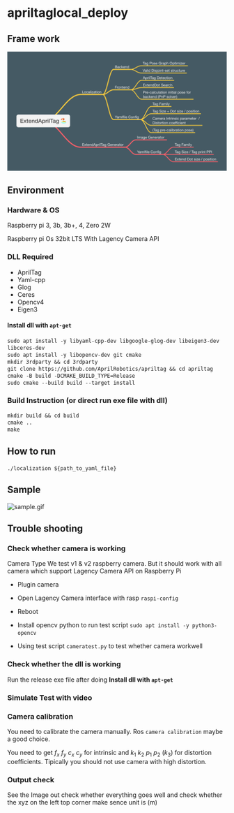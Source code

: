 # apriltaglocal\_deploy

## Frame work

<img width="1212" alt="ExtendAprilTag 🏖" src="ExtendAprilTag 🏖.png">

## Environment

### Hardware & OS

Raspberry pi 3, 3b, 3b+, 4, Zero 2W

Raspberry pi Os 32bit LTS With Lagency Camera API

### DLL Required

- AprilTag
- Yaml-cpp
- Glog
- Ceres
- Opencv4
- Eigen3

#### Install dll with `apt-get`

```shell
sudo apt install -y libyaml-cpp-dev libgoogle-glog-dev libeigen3-dev libceres-dev
sudo apt install -y libopencv-dev git cmake
mkdir 3rdparty && cd 3rdparty
git clone https://github.com/AprilRobotics/apriltag && cd apriltag
cmake -B build -DCMAKE_BUILD_TYPE=Release
sudo cmake --build build --target install

```

### Build Instruction (or direct run exe file with dll)

```shell
mkdir build && cd build
cmake ..
make
```

## How to run

`./localization ${path_to_yaml_file}`



## Sample

![sample.gif](sample.gif)



## Trouble shooting

### Check whether camera is working

Camera Type We test v1 & v2 raspberry camera. But it should work with all camera which support Lagency Camera API on Raspberry Pi

* Plugin camera

* Open Lagency Camera interface with rasp `raspi-config`

* Reboot

* Install opencv python to run test script `sudo apt install -y python3-opencv`

* Using test script `cameratest.py` to test whether camera workwell

### Check whether the dll is working

Run the release exe file after doing  **Install dll with `apt-get`**

### Simulate Test with video



### Camera calibration

You need to calibrate the camera manually. Ros `camera calibration` maybe a good choice. 

You need to get  $f_x$  $f_y$  $c_x$ $c_y$ for intrinsic and  $k_1$  $k_2$  $p_1$  $p_2$ $(k_3)$  for distortion coefficients. Tipically you should not use camera with high distortion.

### Output check

See the Image out check whether everything goes well and check whether the xyz on the left top corner make sence unit is (m)
